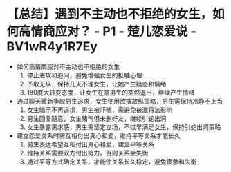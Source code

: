 # 【总结】遇到不主动也不拒绝的女生，如何高情商应对？ - P1 - 楚儿恋爱说 - BV1wR4y1R7Ey

-   如何高情商应对不主动也不拒绝的女生
    1.  停止进攻和追问，避免增强女生的抵触心理
    2.  予取无纵，保持几天不理女生，让她产生疑惑和情绪
    3.  180度大转变态度，让女生在意男生的突然退出，继续产生情绪
-   通过聊天重新争取男生追求，女生使用欲擒故纵策略，男生需保持冷静不上当
    1.  女生暗示不再追求，男生被吓唬，需避免被激将法影响
    2.  男生回复随意，女生赌气但未删好友，继续引蛇出洞
    3.  女生暴露需求感，男生需坚定立场，不过早满足女生，保持引蛇出洞策略
-   建立恋爱关系时需互相付出真心和爱，维持平等关系才能长久
    1.  男生表达希望互相付出真心和爱，建立平等关系
    2.  维持关系需要双方付出努力，否则关系会失衡
    3.  通过平等方式确定关系，才能使关系长久稳定，避免疲惫和失衡